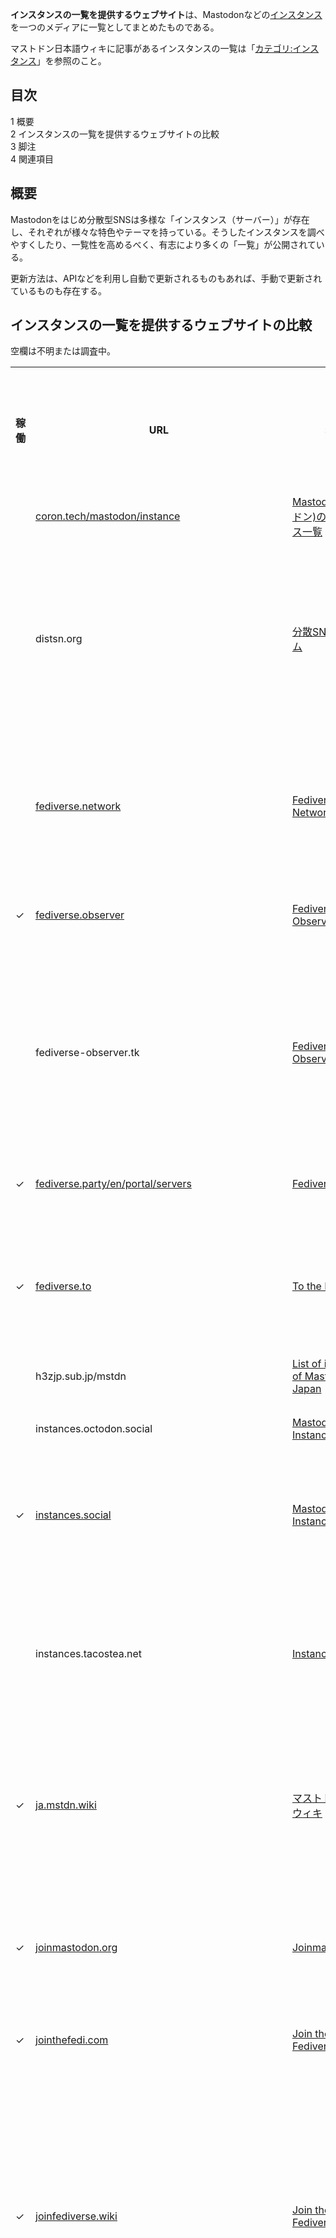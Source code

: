 <div>

**インスタンスの一覧を提供するウェブサイト**は、Mastodonなどの[インスタンス](/%E3%82%A4%E3%83%B3%E3%82%B9%E3%82%BF%E3%83%B3%E3%82%B9 "インスタンス")を一つのメディアに一覧としてまとめたものである。

マストドン日本語ウィキに記事があるインスタンスの一覧は「[カテゴリ:インスタンス](/%E3%82%AB%E3%83%86%E3%82%B4%E3%83%AA:%E3%82%A4%E3%83%B3%E3%82%B9%E3%82%BF%E3%83%B3%E3%82%B9 "カテゴリ:インスタンス")」を参照のこと。

<div id="toc">

<div lang="ja" dir="ltr">

## 目次

</div>

-   [1 概要](#.E6.A6.82.E8.A6.81)
-   [2 インスタンスの一覧を提供するウェブサイトの比較](#.E3.82.A4.E3.83.B3.E3.82.B9.E3.82.BF.E3.83.B3.E3.82.B9.E3.81.AE.E4.B8.80.E8.A6.A7.E3.82.92.E6.8F.90.E4.BE.9B.E3.81.99.E3.82.8B.E3.82.A6.E3.82.A7.E3.83.96.E3.82.B5.E3.82.A4.E3.83.88.E3.81.AE.E6.AF.94.E8.BC.83)
-   [3 脚注](#.E8.84.9A.E6.B3.A8)
-   [4 関連項目](#.E9.96.A2.E9.80.A3.E9.A0.85.E7.9B.AE)

</div>

## 概要

Mastodonをはじめ分散型SNSは多様な「インスタンス（サーバー）」が存在し、それぞれが様々な特色やテーマを持っている。そうしたインスタンスを調べやすくしたり、一覧性を高めるべく、有志により多くの「一覧」が公開されている。

更新方法は、APIなどを利用し自動で更新されるものもあれば、手動で更新されているものも存在する。

## インスタンスの一覧を提供するウェブサイトの比較

空欄は不明または調査中。

<table>
<colgroup>
<col style="width: 11%" />
<col style="width: 11%" />
<col style="width: 11%" />
<col style="width: 11%" />
<col style="width: 11%" />
<col style="width: 11%" />
<col style="width: 11%" />
<col style="width: 11%" />
<col style="width: 11%" />
</colgroup>
<tbody>
<tr class="header">
<th>稼働</th>
<th>URL</th>
<th>名称</th>
<th>並び順 (太字はデフォルト)</th>
<th>収録しているインスタンスの言語</th>
<th>インスタンスの登録方法</th>
<th>ライセンス</th>
<th>インスタンスのプレビュー</th>
<th>特徴</th>
</tr>

<tr class="odd">
<td></td>
<td><a href="https://coron.tech/mastodon/instance/" rel="nofollow">coron.tech/mastodon/instance</a></td>
<td><a href="/Mastodon(%E3%83%9E%E3%82%B9%E3%83%88%E3%83%89%E3%83%B3)%E3%81%AE%E3%82%A4%E3%83%B3%E3%82%B9%E3%82%BF%E3%83%B3%E3%82%B9%E4%B8%80%E8%A6%A7_(coron)" title="Mastodon(マストドン)のインスタンス一覧 (coron)">Mastodon(マストドン)のインスタンス一覧</a></td>
<td></td>
<td>日本</td>
<td>ウェブの登録フォームをもとに作者が更新</td>
<td>CC BY-NC-SA</td>
<td>なし</td>
<td>2017年12月20日に更新が途絶える。</td>
</tr>
<tr class="even">
<td></td>
<td>distsn.org</td>
<td><a href="/%E5%88%86%E6%95%A3SNS%E3%83%95%E3%82%A9%E3%83%BC%E3%83%A9%E3%83%A0" title="分散SNSフォーラム">分散SNSフォーラム</a></td>
<td><strong>流速</strong></td>
<td>世界</td>
<td><a href="/Peers_API" title="Peers API">Peers API</a>による自動収集</td>
<td><a href="/AGPL" title="AGPL">GNU Affero General Public License</a></td>
<td><a href="/Mstpubapi" title="Mstpubapi">mstpubapi</a>のタイムラインビューアを利用。ローカルタイムラインのプレビューはページネーション可、画像を展開する。</td>
<td>多様な<a href="/%E5%88%86%E6%95%A3SNS" title="分散SNS">分散SNS</a>に対応。2020年2月に閉鎖され、後継は<a href="/Fediverse_Observer" title="Fediverse Observer">Fediverse Observer</a>。</td>
</tr>
<tr class="odd">
<td></td>
<td><a href="https://fediverse.network/" rel="nofollow">fediverse.network</a></td>
<td><a href="/Fediverse_Network" title="Fediverse Network">Fediverse Network</a></td>
<td><strong>不明</strong>、新着</td>
<td>世界</td>
<td>自動収集</td>
<td><a href="/GNU_Affero_General_Public_License" title="GNU Affero General Public License">AGPL</a></td>
<td>ローカルタイムラインのプレビューはページネーション不可、画像を展開する。</td>
<td>多様な<a href="/%E5%88%86%E6%95%A3SNS" title="分散SNS">分散SNS</a>に対応。死活管理。2020年1月頃より不調。</td>
</tr>
<tr class="even">
<td>✓</td>
<td><a href="https://fediverse.observer" rel="nofollow">fediverse.observer</a></td>
<td><a href="/Fediverse_Observer_(Poduptime)" title="Fediverse Observer (Poduptime)">Fediverse Observer</a></td>
<td><strong>稼働率</strong>、多数</td>
<td>世界</td>
<td>自動収集</td>
<td><a href="/AGPL" title="AGPL">GNU Affero General Public License</a></td>
<td>なし</td>
<td>多様な<a href="/%E5%88%86%E6%95%A3SNS" title="分散SNS">分散SNS</a>に対応。インスタンスの物理的な位置による地図。</td>
</tr>
<tr class="odd">
<td></td>
<td>fediverse-observer.tk</td>
<td><a href="/Fediverse_Observer_(%E5%A2%93%E5%A0%B4%E4%BA%BA%E5%A4%9C)" title="Fediverse Observer (墓場人夜)">Fediverse Observer</a></td>
<td><strong>流速</strong></td>
<td>世界</td>
<td><a href="/Peers_API" title="Peers API">Peers API</a>による自動収集</td>
<td><a href="/AGPL" title="AGPL">GNU Affero General Public License</a></td>
<td><a href="/Mstpubapi" title="Mstpubapi">mstpubapi</a>のタイムラインビューアを利用。ローカルタイムラインのプレビューはページネーション可、画像を展開する。</td>
<td>多様な<a href="/%E5%88%86%E6%95%A3SNS" title="分散SNS">分散SNS</a>に対応。2020年3月頃に閉鎖。</td>
</tr>
<tr class="even">
<td>✓</td>
<td><a href="https://fediverse.party/en/portal/servers" rel="nofollow">fediverse.party/en/portal/servers</a></td>
<td><a href="/Fediverse.Party" title="Fediverse.Party">Fediverse.Party</a></td>
<td><strong>分野</strong></td>
<td>世界</td>
<td>作者にマージリクエストまたはメンションを送る</td>
<td><a href="/AGPL" title="AGPL">GNU Affero General Public License</a></td>
<td>なし</td>
<td>多様な<a href="/%E5%88%86%E6%95%A3SNS" title="分散SNS">分散SNS</a>に対応。</td>
</tr>
<tr class="odd">
<td>✓</td>
<td><a href="https://fediverse.to/" rel="nofollow">fediverse.to</a></td>
<td><a href="/To_the_Fediverse!" title="To the Fediverse!">To the Fediverse!</a></td>
<td><strong>新着</strong>、登録ユーザー数、言語、分野</td>
<td>世界</td>
<td>不定期</td>
<td><a href="/GNU_General_Public_License" title="GNU General Public License">GNU General Public License</a></td>
<td>なし</td>
<td>インスタンスのサムネイル画像を表示。インスタンスのキーワード検索が可能。</td>
</tr>
<tr class="even">
<td></td>
<td>h3zjp.sub.jp/mstdn</td>
<td><a href="/List_of_instances_of_Mastodon_in_Japan" title="List of instances of Mastodon in Japan">List of instances of Mastodon in Japan</a></td>
<td></td>
<td></td>
<td></td>
<td></td>
<td></td>
<td>2017年11月24日に公開を終了</td>
</tr>
<tr class="odd">
<td></td>
<td>instances.octodon.social</td>
<td><a href="/Mastodon_Instances_(octodon.social)" title="Mastodon Instances (octodon.social)">Mastodon Instances</a></td>
<td></td>
<td>世界</td>
<td>ウェブの登録フォーム</td>
<td><a href="/%E3%83%97%E3%83%AD%E3%83%97%E3%83%A9%E3%82%A4%E3%82%A8%E3%82%BF%E3%83%AA" title="プロプライエタリ">プロプライエタリ</a></td>
<td>なし</td>
<td>2018年3月に公開を終了。モデレーションの強さで分類。</td>
</tr>
<tr class="even">
<td>✓</td>
<td><a href="https://instances.social/" rel="nofollow">instances.social</a></td>
<td><a href="/Mastodon_Instances" title="Mastodon Instances">Mastodon Instances</a></td>
<td><strong>ランダム</strong>、他多数</td>
<td>世界</td>
<td>ウェブの登録フォームにより自動登録。インスタンスの連絡先メールアドレスに確認のメールが送られる。</td>
<td><a href="/AGPL" title="AGPL">GNU Affero General Public License</a></td>
<td>なし</td>
<td>インスタンスの一覧を提供する複数のウェブサイトがinstances.socialのAPIを使用している</td>
</tr>
<tr class="odd">
<td></td>
<td>instances.tacostea.net</td>
<td><a href="/Instances_List" title="Instances List">Instances List</a></td>
<td><strong>ドメイン名</strong>、他多数</td>
<td>世界</td>
<td>作者にメール、作者のマストドンアカウントにメッセージを送る、GitHubにプルリクエスト</td>
<td>ソースコードは公開されているが、ライセンスは明記されていない</td>
<td>なし</td>
<td>新バージョン追従バトル等。2019年頃に公開を終了。</td>
</tr>
<tr class="even">
<td>✓</td>
<td><a href="https://ja.mstdn.wiki/" rel="nofollow">ja.mstdn.wiki</a></td>
<td><a href="/%E3%83%9E%E3%82%B9%E3%83%88%E3%83%89%E3%83%B3%E6%97%A5%E6%9C%AC%E8%AA%9E%E3%82%A6%E3%82%A3%E3%82%AD" title="マストドン日本語ウィキ">マストドン日本語ウィキ</a></td>
<td><strong>ホスト名またはインスタンスの名称</strong><sup><a href="#cite_note-1">[1]</a></sup></td>
<td>国別のカテゴリ</td>
<td>誰でも編集可能</td>
<td>CC BY-NC-SA</td>
<td>なし</td>
<td></td>
</tr>
<tr class="odd">
<td>✓</td>
<td><a href="https://joinmastodon.org/" rel="nofollow">joinmastodon.org</a></td>
<td><a href="/Joinmastodon.org" title="Joinmastodon.org">Joinmastodon.org</a></td>
<td><strong>週間アクティブユーザー数が800に近い</strong></td>
<td>世界。言語別の表示も可能。</td>
<td>作者にメール</td>
<td><a href="/GNU_Affero_General_Public_License" title="GNU Affero General Public License">GNU Affero General Public License</a></td>
<td>なし</td>
<td>マストドン公式ウェブサイト</td>
</tr>
<tr class="even">
<td>✓</td>
<td><a href="https://jointhefedi.com/" rel="nofollow">jointhefedi.com</a></td>
<td><a href="/Join_the_Fediverse_(M._K._Fain)" title="Join the Fediverse (M. K. Fain)">Join the Fediverse</a></td>
<td></td>
<td>世界。</td>
<td></td>
<td></td>
<td>なし</td>
<td></td>
</tr>
<tr class="odd">
<td>✓</td>
<td><a href="https://joinfediverse.wiki/" rel="nofollow">joinfediverse.wiki</a></td>
<td><a href="/Join_the_Fediverse_(Wiki)" title="Join the Fediverse (Wiki)">Join the Fediverse</a></td>
<td>地区別リストは地名のアルファベット順。分野別リストはホスト名のアルファベット順。</td>
<td>世界。</td>
<td>誰でも編集可能</td>
<td></td>
<td>なし</td>
<td></td>
</tr>
<tr class="even">
<td></td>
<td>k52.org/mastodon</td>
<td><a href="/%E6%97%A5%E6%9C%AC%E3%81%AE%E3%83%9E%E3%82%B9%E3%83%88%E3%83%89%E3%83%B3%E3%82%A4%E3%83%B3%E3%82%B9%E3%82%BF%E3%83%B3%E3%82%B9%E3%81%AE%E4%B8%80%E8%A6%A7_(%E3%82%A6%E3%82%A7%E3%83%96%E3%82%B5%E3%82%A4%E3%83%88)" title="日本のマストドンインスタンスの一覧 (ウェブサイト)">日本のマストドンインスタンスの一覧</a></td>
<td><strong>ユーザー数</strong>、新着</td>
<td>日本</td>
<td>instances.socialに追従</td>
<td><a href="/%E3%83%97%E3%83%AD%E3%83%97%E3%83%A9%E3%82%A4%E3%82%A8%E3%82%BF%E3%83%AA" title="プロプライエタリ">プロプライエタリ</a></td>
<td>インスタンスの名称、説明文、管理者の<a href="/%E3%82%A2%E3%82%A4%E3%82%B3%E3%83%B3" title="アイコン">アイコン</a>と<a href="/%E8%A1%A8%E7%A4%BA%E5%90%8D" title="表示名">表示名</a>と<a href="/%E3%83%97%E3%83%AD%E3%83%95%E3%82%A3%E3%83%BC%E3%83%AB" title="プロフィール">プロフィール</a>、ローカルタイムライン。ローカルタイムラインのプレビューはページネーション不可、画像を展開しない。</td>
<td>ユーザー数が20人以上のインスタンスに限定。
<p>2021年9月29日閉鎖</p></td>
</tr>
<tr class="odd">
<td></td>
<td>mastodon-instance.com</td>
<td><a href="/Mastodon_Instance_List" title="Mastodon Instance List">Mastodon Instance List</a></td>
<td><strong>新着</strong>、ユーザー数、トゥート数、接続数</td>
<td>日本と世界を切り替えできる</td>
<td>作者にメール</td>
<td><a href="/%E3%83%97%E3%83%AD%E3%83%97%E3%83%A9%E3%82%A4%E3%82%A8%E3%82%BF%E3%83%AA" title="プロプライエタリ">プロプライエタリ</a></td>
<td>インスタンスの名称、説明文、ローカルタイムライン。ローカルタイムラインのプレビューは画像を展開しない。</td>
<td>2018年2月に公開を終了</td>
</tr>
<tr class="even">
<td></td>
<td><a href="https://mastportal.info/" rel="nofollow">mastportal.info</a></td>
<td><a href="/%E3%83%9E%E3%82%B9%E3%83%88%E3%83%9D%E3%83%BC%E3%82%BF%E3%83%AB" title="マストポータル">マストポータル</a></td>
<td><strong>新着</strong>、ユーザー数、トゥート数、流速</td>
<td>世界 (事実上、日本のみ)</td>
<td>ウェブの登録フォームにより自動登録。instances.social＆ムトーに追従。マストドンまたはPleromaのアカウントでログイン。</td>
<td><a href="/%E3%83%97%E3%83%AD%E3%83%97%E3%83%A9%E3%82%A4%E3%82%A8%E3%82%BF%E3%83%AA" title="プロプライエタリ">プロプライエタリ</a></td>
<td>インスタンスの名称、カスタム絵文字、ローカルタイムライン。ローカルタイムラインのプレビューはページネーション不可、画像を展開しない、カスタム絵文字を展開する。</td>
<td>2021年8月より無期限のメンテナンス。</td>
</tr>
<tr class="odd">
<td>✓</td>
<td><a href="https://miy.pw/css/1.php" rel="nofollow">miy.pw/css/1.php</a></td>
<td><a href="/InstanceTicker" title="InstanceTicker">#InstanceTicker</a></td>
<td>ドメイン名</td>
<td>世界</td>
<td>手動</td>
<td><a href="/MIT%E3%83%A9%E3%82%A4%E3%82%BB%E3%83%B3%E3%82%B9" title="MITライセンス">MITライセンス</a>と記載（事実上は<a href="/%E3%83%97%E3%83%AD%E3%83%97%E3%83%A9%E3%82%A4%E3%82%A8%E3%82%BF%E3%83%AA" title="プロプライエタリ">プロプライエタリ</a>）</td>
<td>なし</td>
<td><a href="/InstanceTicker" title="InstanceTicker">#InstanceTicker</a> でティッカーが表示されるインスタンスのリスト</td>
</tr>
<tr class="even">
<td></td>
<td><a href="https://msearch.fediverse.media/" rel="nofollow">msearch.fediverse.media</a></td>
<td><a href="/%E3%83%9E%E3%82%B9%E3%83%88%E3%83%89%E3%83%B3%E6%A4%9C%E7%B4%A2%E3%83%9D%E3%83%BC%E3%82%BF%E3%83%AB" title="マストドン検索ポータル">マストドン検索ポータル</a></td>
<td><strong>ユーザー数</strong></td>
<td>日本</td>
<td>作者にメール、作者のマストドンアカウントにメッセージを送る</td>
<td><a href="/%E3%83%97%E3%83%AD%E3%83%97%E3%83%A9%E3%82%A4%E3%82%A8%E3%82%BF%E3%83%AA" title="プロプライエタリ">プロプライエタリ</a></td>
<td>インスタンスの説明文、ローカルタイムライン。ローカルタイムラインのプレビューは画像を展開しない。</td>
<td>2018年3月24日に更新が途絶える。</td>
</tr>
<tr class="odd">
<td></td>
<td>mstdn.imado.jp</td>
<td><a href="/Mastodon%E6%A4%9C%E7%B4%A2%E3%82%B5%E3%82%A4%E3%83%88" title="Mastodon検索サイト">Mastodon検索サイト</a></td>
<td><strong>ユーザー数</strong></td>
<td>世界</td>
<td>ウェブの登録フォーム。作者による承認が必要。</td>
<td><a href="/%E3%83%97%E3%83%AD%E3%83%97%E3%83%A9%E3%82%A4%E3%82%A8%E3%82%BF%E3%83%AA" title="プロプライエタリ">プロプライエタリ</a></td>
<td>ローカルタイムラインのプレビューはページネーション不可、画像を展開しない。</td>
<td>キーワード検索。2021年12月時点で接続できない。</td>
</tr>
<tr class="even">
<td></td>
<td>portaldon.info</td>
<td><a href="/Portaldon" title="Portaldon">Portaldon</a></td>
<td><strong>ドメイン名</strong>、ユーザー数</td>
<td>世界</td>
<td>instances.socialに追従</td>
<td><a href="/%E3%83%97%E3%83%AD%E3%83%97%E3%83%A9%E3%82%A4%E3%82%A8%E3%82%BF%E3%83%AA" title="プロプライエタリ">プロプライエタリ</a></td>
<td>インスタンスの名称、説明文、ローカルタイムライン。ローカルタイムラインのプレビューは画像を展開する。</td>
<td>2018年3月頃に公開を終了</td>
</tr>
<tr class="odd">
<td></td>
<td><a href="https://qiita.com/cv_k/items/8ecafea3ce7dd720cec6" rel="nofollow">qiita.com/cv_k/items/8ecafea3ce7dd720cec6</a></td>
<td><a href="/Mastodon(%E3%83%9E%E3%82%B9%E3%83%88%E3%83%89%E3%83%B3)%E3%81%AE%E3%82%A4%E3%83%B3%E3%82%B9%E3%82%BF%E3%83%B3%E3%82%B9%E4%B8%80%E8%A6%A7_(coron)" title="Mastodon(マストドン)のインスタンス一覧 (coron)">日本のマストドン インスタンス一覧</a></td>
<td><strong>分野別</strong></td>
<td>日本</td>
<td><a href="/Mastodon(%E3%83%9E%E3%82%B9%E3%83%88%E3%83%89%E3%83%B3)%E3%81%AE%E3%82%A4%E3%83%B3%E3%82%B9%E3%82%BF%E3%83%B3%E3%82%B9%E4%B8%80%E8%A6%A7_(coron)" title="Mastodon(マストドン)のインスタンス一覧 (coron)">Mastodon(マストドン)のインスタンス一覧</a>の登録フォーム、Qiitaの編集リクエスト</td>
<td></td>
<td>なし</td>
<td><a href="/Mastodon(%E3%83%9E%E3%82%B9%E3%83%88%E3%83%89%E3%83%B3)%E3%81%AE%E3%82%A4%E3%83%B3%E3%82%B9%E3%82%BF%E3%83%B3%E3%82%B9%E4%B8%80%E8%A6%A7_(coron)" title="Mastodon(マストドン)のインスタンス一覧 (coron)">Mastodon(マストドン)のインスタンス一覧</a>の抜粋。2018年2月5日に更新が途絶える。</td>
</tr>
<tr class="even">
<td></td>
<td>qiita.com/noraworld/items/ea853c6897326feda51f</td>
<td><a href="/%E6%97%A5%E6%9C%ACMastodon%E3%82%A4%E3%83%B3%E3%82%B9%E3%82%BF%E3%83%B3%E3%82%B9%E4%B8%80%E8%A6%A7" title="日本Mastodonインスタンス一覧">日本Mastodonインスタンス一覧</a></td>
<td><strong>登録が古い順</strong></td>
<td>日本</td>
<td>Qiitaの編集リクエスト</td>
<td></td>
<td>なし</td>
<td>2018年1月1日に更新が途絶える。</td>
</tr>
<tr class="odd">
<td></td>
<td>shimaguni.symphonic-net.com/mstdn</td>
<td><a href="/%E3%83%9E%E3%82%B9%E3%83%88%E3%83%89%E3%83%B3%E3%82%A4%E3%83%B3%E3%82%B9%E3%82%BF%E3%83%B3%E3%82%B9%E3%83%AA%E3%83%B3%E3%82%AF%E9%9B%86%EF%BC%A0%E6%97%A5%E6%9C%AC%E3%82%B5%E3%83%BC%E3%83%90%E3%83%BC" title="マストドンインスタンスリンク集＠日本サーバー">マストドンインスタンスリンク集＠日本サーバー</a></td>
<td></td>
<td>日本</td>
<td>作者にメール</td>
<td>CC BY-NC</td>
<td>なし</td>
<td>2017年4月29日に更新が途絶える</td>
</tr>
<tr class="even">
<td>✓</td>
<td><a href="https://the-federation.info" rel="nofollow">the-federation.info</a></td>
<td><a href="/The_Federation" title="The Federation">The Federation</a></td>
<td><strong>月間アクティブユーザー数</strong>、他多数</td>
<td>世界</td>
<td>自動収集。APIで登録。</td>
<td><a href="/GNU_Affero_General_Public_License" title="GNU Affero General Public License">GNU Affero General Public License</a></td>
<td>なし</td>
<td>多様な<a href="/%E5%88%86%E6%95%A3SNS" title="分散SNS">分散SNS</a>に対応</td>
</tr>
</tbody>
</table>

## 脚注

<div>

1.  <span id="cite_note-1">[↑](#cite_ref-1) ウィキの項目名をホスト名とするかインスタンスの名称とするか統一されていない。[トーク:Preteengirls.biz](/%E3%83%88%E3%83%BC%E3%82%AF:Preteengirls.biz "トーク:Preteengirls.biz")も参照。</span>

</div>

## 関連項目

-   [カテゴリ:インスタンスの一覧を提供するウェブサイト](/%E3%82%AB%E3%83%86%E3%82%B4%E3%83%AA:%E3%82%A4%E3%83%B3%E3%82%B9%E3%82%BF%E3%83%B3%E3%82%B9%E3%81%AE%E4%B8%80%E8%A6%A7%E3%82%92%E6%8F%90%E4%BE%9B%E3%81%99%E3%82%8B%E3%82%A6%E3%82%A7%E3%83%96%E3%82%B5%E3%82%A4%E3%83%88 "カテゴリ:インスタンスの一覧を提供するウェブサイト")
-   [カテゴリ:インスタンス](/%E3%82%AB%E3%83%86%E3%82%B4%E3%83%AA:%E3%82%A4%E3%83%B3%E3%82%B9%E3%82%BF%E3%83%B3%E3%82%B9 "カテゴリ:インスタンス")

</div>
